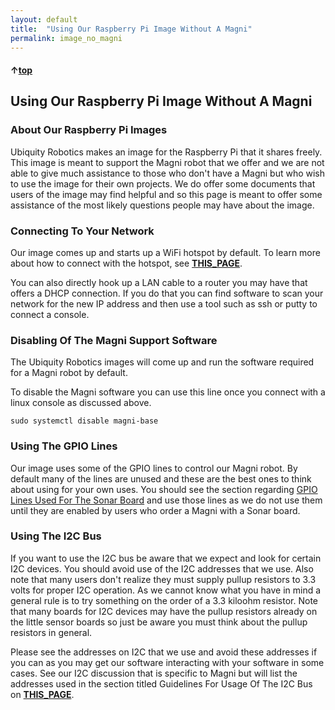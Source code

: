 ```yaml
---
layout: default
title:  "Using Our Raspberry Pi Image Without A Magni"
permalink: image_no_magni
---
```


#### &uarr;[top](https://ubiquityrobotics.github.io/learn/)

## Using Our Raspberry Pi Image Without A Magni

### About Our Raspberry Pi Images

Ubiquity Robotics makes an image for the Raspberry Pi that it
shares freely. This image is meant to support the Magni
robot that we offer and we are not able to give much
assistance to those who don't have a Magni but who wish to use the image for their own projects.
We do offer some documents that
users of the image may find helpful and so this page is
meant to offer some assistance of the most likely questions
people may have about the image.


### Connecting To Your Network
Our image comes up and starts up a WiFi hotspot by default.
To learn more about how to connect with the hotspot, see
[**THIS_PAGE**](<https://learn.ubiquityrobotics.com/connect_network>).

You can also directly hook up a LAN cable to a router you may have that offers a DHCP connection.  If you do that you can find software to scan your network for the new IP address and then use a tool such as  ssh  or  putty to connect a console.

### Disabling Of The Magni Support Software
The Ubiquity Robotics images will come up and run
the software required for a Magni robot by default.

To disable the Magni software you can use this line
once you connect with a linux console as discussed above.

    sudo systemctl disable magni-base

### Using The GPIO Lines
Our image uses some of the GPIO lines to control our
Magni robot. By default many of the lines are
unused and these are the best ones to think about
using for your own uses. You should see the section
regarding [GPIO Lines Used For The Sonar Board](<https://learn.ubiquityrobotics.com/doing_more/GPIO_lines.html>) and
use those lines as we do not use them until they are
enabled by users who order a Magni with a Sonar board.

### Using The I2C Bus
If you want to use the I2C bus be aware that
we expect and look for certain I2C devices. You should avoid
use of the I2C addresses that we use.  Also note that many
users don't realize they must supply pullup resistors to 3.3 volts
for proper I2C operation.  As we cannot know what you have
in mind a general rule is to try something on the order of
a 3.3 kiloohm resistor.  Note that many boards for I2C
devices may have the pullup resistors already on the
little sensor boards so just be aware you must think about
the pullup resistors in general.

Please see the addresses on I2C that we use and avoid
these addresses if you can as you may get our software
interacting with your software in some cases. See our
I2C discussion that is specific to Magni but will list
the addresses used in the section titled  Guidelines For
Usage Of The I2C Bus on [**THIS_PAGE**](<https://learn.ubiquityrobotics.com/diagnostics>).

